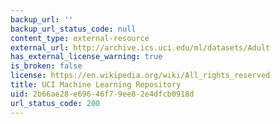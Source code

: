```yaml
---
backup_url: ''
backup_url_status_code: null
content_type: external-resource
external_url: http://archive.ics.uci.edu/ml/datasets/Adult
has_external_license_warning: true
is_broken: false
license: https://en.wikipedia.org/wiki/All_rights_reserved
title: UCI Machine Learning Repository
uid: 2b66ae28-e696-46f7-9ee8-2e4dfcb0918d
url_status_code: 200
---
```

